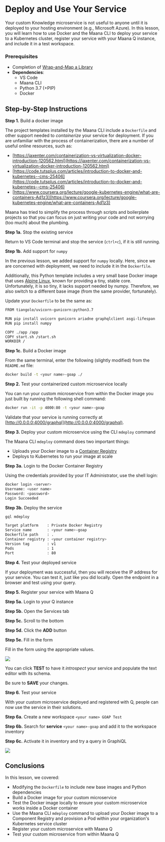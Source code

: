 # Deploy and Use Your Service

Your custom Knowledge microservice is not useful to anyone until it is deployed to your hosting environment \(e.g., Microsoft Azure\).  In this lesson, you will learn how to use Docker and the Maana CLI to deploy your service to a Kubernetes cluster, register your service with your Maana Q instance, and include it in a test workspace.

### Prerequisites

* Completion of [Wrap-and-Map a Library](wrap-and-map-a-library.md)
* **Dependencies**:
  * VS Code
  * Maana CLI
  * Python 3.7 \(+PIP\)
  * Docker

## Step-by-Step Instructions

**Step 1.** Build a docker image

The project templates installed by the Maana CLI include a `Dockerfile` and other support needed to _containerize_ your service for deployment.  If you are unfamiliar with the process of containerization, there are a number of useful online resources, such as:

* [https://jaxenter.com/containerization-vs-virtualization-docker-introduction-120562.html](https://jaxenter.com/containerization-vs-virtualization-docker-introduction-120562.html)
* [https://code.tutsplus.com/articles/introduction-to-docker-and-kubernetes--cms-25406](https://code.tutsplus.com/articles/introduction-to-docker-and-kubernetes--cms-25406)
* [https://www.coursera.org/lecture/google-kubernetes-engine/what-are-containers-Ad1z3](https://www.coursera.org/lecture/google-kubernetes-engine/what-are-containers-Ad1z3)

Maana has tried to simplify the process through scripts and boilerplate projects so that you can focus on just writing your code and not worrying \(too much\) about the plumbing.

**Step 1a.** Stop the existing service

Return to VS Code terminal and stop the service \(`ctrl+c`\), if it is still running.

**Step 1b.** Add support for `numpy`

In the previous lesson, we added support for `numpy` locally.  Here, since we are concerned with deployment, we need to include it in the `Dockerfile`.

Additionally, this Python template includes a very small base Docker image that uses [Alpine Linux](https://alpinelinux.org/about/), known for providing a tiny, stable core.  Unfortunately, it is so tiny, it lacks support needed by numpy.  Therefore, we also switch to a different base image \(from the same provider, fortunately\).

Update your `Dockerfile` to be the same as:

```bash
FROM tiangolo/uvicorn-gunicorn:python3.7

RUN pip install uvicorn gunicorn ariadne graphqlclient asgi-lifespan
RUN pip install numpy

COPY ./app /app
COPY start.sh /start.sh
WORKDIR /
```

**Step 1c.** Build a Docker image

From the same terminal, enter the following \(slightly modified\) from the `README.md` file:

```bash
docker build -t <your name>-goap ./
```

**Step 2.** Test your containerized custom microservice locally

You can run your custom microservice from within the Docker image you just built by running the following shell command:

```bash
docker run -it -p 4000:80 -t <your name>-goap
```

Validate that your service is running correctly at [http://0.0.0.0:4000/graphql](http://0.0.0.0:4000/graphql).

**Step 3.** Deploy your custom microservice using the CLI `mdeploy` command

 The Maana CLI `mdeploy` command does two important things:

* Uploads your Docker image to a [Container Registry](https://docs.docker.com/registry/)
* Deploys to Kubernetes to run your image at scale

**Step 3a.** Login to the Docker Container Registry

Using the credentials provided by your IT Administrator, use the shell login:

```bash
docker login <server>
Username: <user name>
Password: <password>
Login Succeeded
```

**Step 3b.**  Deploy the service

```bash
gql mdeploy

Target platform    : Private Docker Registry
Service name       : <your name>-goap
Dockerfile path    : .
Container registry : <your container registry>
Version tag        : v1
Pods               : 1
Port               : 80
```

**Step 4.** Test your deployed service

If your deployment was successful, then you will receive the IP address for your service.  You can test it, just like you did locally.  Open the endpoint in a browser and test using your query.

**Step 5.** Register your service with Maana Q

**Step 5a.** Login to your Q instance

**Step 5b.** Open the Services tab

**Step 5c.** Scroll to the bottom

**Step 5d.** Click the **ADD** button

**Step 5e.** Fill in the form

Fill in the form using the appropriate values.

![](../../../.gitbook/assets/image%20%28153%29.png)

You can click **TEST** to have it _introspect_ your service and populate the text editor with its schema.

Be sure to **SAVE** your changes.

**Step 6.**  Test your service

With your custom microservice deployed and registered with Q, people can now use the service in their solutions.

**Step 6a.** Create a new workspace `<your name> GOAP Test`

**Step 6b.** Search for **service** `<your name>-goap` and add it to the workspace inventory

**Step 6c.** Activate it in inventory and try a query in GraphiQL

![](../../../.gitbook/assets/image%20%28108%29.png)

## Conclusions

In this lesson, we covered:

* Modifying the `Dockerfile` to include new base images and Python dependencies
* Build a Docker image for your custom microservice
* Test the Docker image locally to ensure your custom microservice works inside a Docker container
* Use the Maana CLI `mdeploy` command to upload your Docker image to a Component Registry and provision a Pod within your organization's Kubernetes  service cluster
* Register your custom microservice with Maana Q
* Test your custom microservice from within Maana Q

